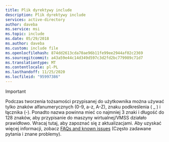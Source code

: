```yaml
---
title: Plik dyrektywy include
description: Plik dyrektywy include
services: active-directory
author: daveba
ms.service: msi
ms.topic: include
ms.date: 05/29/2018
ms.author: daveba
ms.custom: include file
ms.openlocfilehash: 874dd2613cda70ae96b11fe99ee2944af02c2369
ms.sourcegitcommit: a43a59e44c14d349d597c3d2fd2bc779989c71d7
ms.translationtype: MT
ms.contentlocale: pl-PL
ms.lasthandoff: 11/25/2020
ms.locfileid: "95997386"
---
```

> [!IMPORTANT]
> Podczas tworzenia tożsamości przypisanej do użytkownika można używać tylko znaków alfanumerycznych (0-9, a-z, A-Z), znaku podkreślenia ( \_ ) i łącznika (-). Ponadto nazwa powinna mieć co najmniej 3 znaki i długość do 128 znaków, aby przypisanie do maszyny wirtualnej/VMSS działało prawidłowo. Wracaj tutaj, aby zapoznać się z aktualizacjami. Aby uzyskać więcej informacji, zobacz [FAQs and known issues](../articles/active-directory/managed-identities-azure-resources/known-issues.md) (Często zadawane pytania i znane problemy).